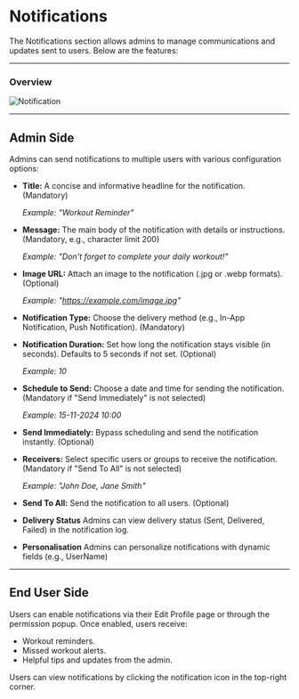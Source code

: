 # Notifications

The Notifications section allows admins to manage communications and updates sent to users. Below are the features:

---

### Overview

![Notification](/img/Notification1.webp)

---

## Admin Side

Admins can send notifications to multiple users with various configuration options:

- **Title:** A concise and informative headline for the notification. (Mandatory)
  
  *Example: "Workout Reminder"*

- **Message:** The main body of the notification with details or instructions. (Mandatory, e.g., character limit 200)
  
  *Example: "Don't forget to complete your daily workout!"*

- **Image URL:** Attach an image to the notification (.jpg or .webp formats). (Optional)
  
  *Example: "https://example.com/image.jpg"*
    
- **Notification Type:** Choose the delivery method (e.g., In-App Notification, Push Notification). (Mandatory)

- **Notification Duration:** Set how long the notification stays visible (in seconds). Defaults to 5 seconds if not set. (Optional)
  
  *Example: 10*

- **Schedule to Send:** Choose a date and time for sending the notification. (Mandatory if "Send Immediately" is not selected)
  
  *Example: 15-11-2024 10:00*

- **Send Immediately:** Bypass scheduling and send the notification instantly. (Optional)
  
- **Receivers:** Select specific users or groups to receive the notification. (Mandatory if "Send To All" is not selected)
  
  *Example: "John Doe, Jane Smith"*

- **Send To All:** Send the notification to all users. (Optional)

- **Delivery Status** Admins can view delivery status (Sent, Delivered, Failed) in the notification log.

- **Personalisation** Admins can personalize notifications with dynamic fields (e.g., UserName)

---

## End User Side

Users can enable notifications via their Edit Profile page or through the permission popup. Once enabled, users receive:

- Workout reminders.
- Missed workout alerts.
- Helpful tips and updates from the admin.

Users can view notifications by clicking the notification icon in the top-right corner.
